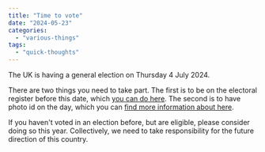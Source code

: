 ```yaml
---
title: "Time to vote"
date: "2024-05-23"
categories: 
  - "various-things"
tags: 
  - "quick-thoughts"
---
```


The UK is having a general election on Thursday 4 July 2024.

There are two things you need to take part. The first is to be on the electoral register before this date, which [you can do here](https://www.gov.uk/register-to-vote). The second is to have photo id on the day, which you can [find more information about here](https://www.gov.uk/how-to-vote/photo-id-youll-need).

If you haven't voted in an election before, but are eligible, please consider doing so this year. Collectively, we need to take responsibility for the future direction of this country.
